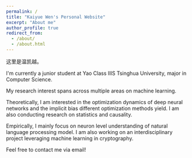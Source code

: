 ```yaml
---
permalink: /
title: "Kaiyue Wen's Personal Website"
excerpt: "About me"
author_profile: true
redirect_from: 
  - /about/
  - /about.html
---
```


这里是温凯越。

I'm currently a junior student at Yao Class IIIS Tsinghua University, major in Computer Science.

My research interest spans across multiple areas on machine learning. 

Theoretically, I am interested in the optimization dynamics of deep neural networks and the implicit bias different optimization methods yield.
I am also conducting research on statistics and causality.

Empirically, I mainly focus on neuron level understanding of natural language processing model. 
I am also working on an interdisciplinary project leveraging machine learning in cryptography.

Feel free to contact me via email!
